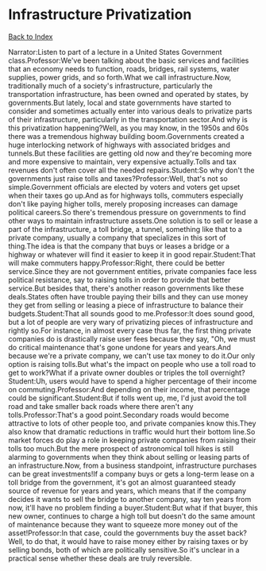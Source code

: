 # Infrastructure Privatization
[Back to Index](https://github.com/windows10010/tpoExtractor/blob/master/README.md)

Narrator:Listen to part of a lecture in a United States Government class.Professor:We've been talking about the basic services and facilities that an economy needs to function, roads, bridges, rail systems, water supplies, power grids, and so forth.What we call infrastructure.Now, traditionally much of a society's infrastructure, particularly the transportation infrastructure, has been owned and operated by states, by governments.But lately, local and state governments have started to consider and sometimes actually enter into various deals to privatize parts of their infrastructure, particularly in the transportation sector.And why is this privatization happening?Well, as you may know, in the 1950s and 60s there was a tremendous highway building boom.Governments created a huge interlocking network of highways with associated bridges and tunnels.But these facilities are getting old now and they're becoming more and more expensive to maintain, very expensive actually.Tolls and tax revenues don't often cover all the needed repairs.Student:So why don't the governments just raise tolls and taxes?Professor:Well, that's not so simple.Government officials are elected by voters and voters get upset when their taxes go up.And as for highways tolls, commuters especially don't like paying higher tolls, merely proposing increases can damage political careers.So there's tremendous pressure on governments to find other ways to maintain infrastructure assets.One solution is to sell or lease a part of the infrastructure, a toll bridge, a tunnel, something like that to a private company, usually a company that specializes in this sort of thing.The idea is that the company that buys or leases a bridge or a highway or whatever will find it easier to keep it in good repair.Student:That will make commuters happy.Professor:Right, there could be better service.Since they are not government entities, private companies face less political resistance, say to raising tolls in order to provide that better service.But besides that, there's another reason governments like these deals.States often have trouble paying their bills and they can use money they get from selling or leasing a piece of infrastructure to balance their budgets.Student:That all sounds good to me.Professor:It does sound good, but a lot of people are very wary of privatizing pieces of infrastructure and rightly so.For instance, in almost every case thus far, the first thing private companies do is drastically raise user fees because they say, "Oh, we must do critical maintenance that's gone undone for years and years.And because we're a private company, we can't use tax money to do it.Our only option is raising tolls.But what's the impact on people who use a toll road to get to work?What if a private owner doubles or triples the toll overnight?Student:Uh, users would have to spend a higher percentage of their income on commuting.Professor:And depending on their income, that percentage could be significant.Student:But if tolls went up, me, I'd just avoid the toll road and take smaller back roads where there aren't any tolls.Professor:That's a good point.Secondary roads would become attractive to lots of other people too, and private companies know this.They also know that dramatic reductions in traffic would hurt their bottom line.So market forces do play a role in keeping private companies from raising their tolls too much.But the mere prospect of astronomical toll hikes is still alarming to governments when they think about selling or leasing parts of an infrastructure.Now, from a business standpoint, infrastructure purchases can be great investments!If a company buys or gets a long-term lease on a toll bridge from the government, it's got an almost guaranteed steady source of revenue for years and years, which means that if the company decides it wants to sell the bridge to another company, say ten years from now, it'll have no problem finding a buyer.Student:But what if that buyer, this new owner, continues to charge a high toll but doesn't do the same amount of maintenance because they want to squeeze more money out of the asset!Professor:In that case, could the governments buy the asset back?Well, to do that, it would have to raise money either by raising taxes or by selling bonds, both of which are politically sensitive.So it's unclear in a practical sense whether these deals are truly reversible.
 